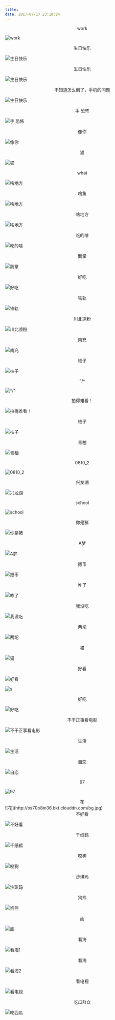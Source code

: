 ```yaml
---
title: 
date: 2017-07-17 23:10:24
---
```


<center>work</center>

![work](http://os70o8m36.bkt.clouddn.com/work.gif)


<center>生日快乐</center>

![生日快乐](http://os70o8m36.bkt.clouddn.com/IMG_20170921_195143.jpg)


<center>生日快乐</center>

![生日快乐](http://os70o8m36.bkt.clouddn.com/IMG_20170921_195040.jpg)


<center>不知道怎么倒了，手机的问题</center>

![生日快乐](http://os70o8m36.bkt.clouddn.com/IMG_20170921_195312_HDR.jpg)



<center>手 恐怖</center>

![手 恐怖](http://os70o8m36.bkt.clouddn.com/IMG_0492.JPG)


<center>像你</center>

![像你](http://os70o8m36.bkt.clouddn.com/dog.jpg)



<center>猫</center>

![猫](http://os70o8m36.bkt.clouddn.com/cat.jpg)


<center>what</center>

![啥地方](http://os70o8m36.bkt.clouddn.com/0918_1.jpg)


<center>啥鱼</center>

![啥地方](http://os70o8m36.bkt.clouddn.com/0918_2.jpg)



<center>啥地方</center>

![啥地方](http://os70o8m36.bkt.clouddn.com/IMG_0426.JPG)



<center>吃的啥</center>

![吃的啥](http://os70o8m36.bkt.clouddn.com/0830_2.jpg)


<center>鹅掌</center>

![鹅掌](http://os70o8m36.bkt.clouddn.com/ezhang.jpg)


<center>好吃</center>

![好吃](http://os70o8m36.bkt.clouddn.com/haochi.jpg)


<center>铁轨</center>

![铁轨](http://os70o8m36.bkt.clouddn.com/gui.jpg)


<center>川北凉粉</center>

![川北凉粉](http://os70o8m36.bkt.clouddn.com/liangfen.jpg)


<center>南充</center>

![南充](http://os70o8m36.bkt.clouddn.com/nanchong.jpg)


<center>柚子</center>

![柚子](http://os70o8m36.bkt.clouddn.com/boyouzi.jpg)


<center>^/^</center>

![^/^](http://os70o8m36.bkt.clouddn.com/me.jpg)


<center>拍得难看！</center>

![拍得难看！](http://os70o8m36.bkt.clouddn.com/0815_2.jpg)


<center>柚子</center>

![柚子](http://os70o8m36.bkt.clouddn.com/youzi.jpg)


<center>青柚</center>

![青柚](http://os70o8m36.bkt.clouddn.com/youzi1.jpg)


<center>0810_2</center>

![0810_2](http://os70o8m36.bkt.clouddn.com/0810_2.jpg)


<center>兴龙湖</center>

![兴龙湖](http://os70o8m36.bkt.clouddn.com/xlh.jpg)


<center>school</center>

![school](http://os70o8m36.bkt.clouddn.com/school.png)



<center>你是猪</center>

![你是猪](http://os70o8m36.bkt.clouddn.com/%E4%BD%A0%E6%98%AF%E7%8C%AA.JPG)



<center>A梦</center>

![A梦](http://os70o8m36.bkt.clouddn.com/A%E6%A2%A6.png)


<center>摁币</center>

![摁币](http://os70o8m36.bkt.clouddn.com/%E6%91%81%E5%B8%81.png)



<center>咋了</center>

![咋了](http://os70o8m36.bkt.clouddn.com/%E5%92%8B%E4%BA%86.JPG)



<center>我没吃</center>

![我没吃](http://os70o8m36.bkt.clouddn.com/%E6%88%91%E6%B2%A1%E5%90%83.JPG)

<center>两坨</center>

![两坨](http://os70o8m36.bkt.clouddn.com/%E4%B8%A4%E5%9D%A8.jpg)


<center>猫</center>

![猫](http://os70o8m36.bkt.clouddn.com/%E7%8C%AB.JPG)


<center>好看</center>

![好看](http://os70o8m36.bkt.clouddn.com/%E5%A5%BD%E7%9C%8B.JPG)


<center></center>

![s](http://os70o8m36.bkt.clouddn.com/s.jpg)


<center>好吃</center>

![好吃](http://os70o8m36.bkt.clouddn.com/%E5%A5%BD%E5%90%83.JPG)


<center>不干正事看电影</center>

![不干正事看电影](http://os70o8m36.bkt.clouddn.com/%E5%95%A5.JPG)


<center>生活</center>

![生活](http://os70o8m36.bkt.clouddn.com/%E7%94%9F%E6%B4%BB.jpg)


<center>自恋</center>

![自恋](http://os70o8m36.bkt.clouddn.com/%E8%87%AA%E6%81%8B.JPG)


<center>97</center>

![97](http://os70o8m36.bkt.clouddn.com/97.png)


<center>花</center>
![花](http://os70o8m36.bkt.clouddn.com/bg.jpg)


<center>不好看</center>

![不好看](http://os70o8m36.bkt.clouddn.com/%E4%B8%8D%E5%A5%BD%E7%9C%8B.JPG)


<center>千纸鹤</center>

![千纸鹤](http://os70o8m36.bkt.clouddn.com/%E5%8D%83%E7%BA%B8%E9%B9%A4.png)


<center>咬狗</center>

![咬狗](http://os70o8m36.bkt.clouddn.com/%E5%92%AC%E7%8B%97.JPG)


<center>沙琪玛</center>

![沙琪玛](http://os70o8m36.bkt.clouddn.com/%E6%B2%99%E7%90%AA%E7%8E%9B.JPG)


<center>狗熊</center>

![狗熊](http://os70o8m36.bkt.clouddn.com/%E7%8B%97%E7%86%8A.JPG)


<center>画</center>

![画](http://os70o8m36.bkt.clouddn.com/%E7%94%BB.jpg)


<center>看海</center>

![看海1](http://os70o8m36.bkt.clouddn.com/%E7%9C%8B%E6%B5%B71.png)


<center>看海</center>

![看海2](http://os70o8m36.bkt.clouddn.com/%E7%9C%8B%E6%B5%B72.png)



<center>看电视</center>

![看电视](http://os70o8m36.bkt.clouddn.com/%E7%9C%8B%E7%94%B5%E8%A7%86.JPG)


<center>吃瓜群众</center>

![吃西瓜](http://os70o8m36.bkt.clouddn.com/%E8%A5%BF%E7%93%9C.png)

